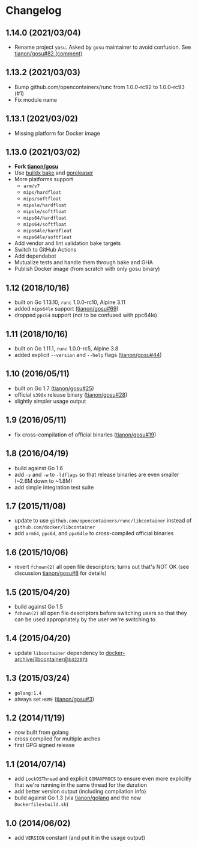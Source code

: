 # Changelog

## 1.14.0 (2021/03/04)

* Rename project `yasu`. Asked by `gosu` maintainer to avoid confusion. See [tianon/gosu#82 (comment)](https://github.com/tianon/gosu/pull/82#issuecomment-790874961)

## 1.13.2 (2021/03/03)

* Bump github.com/opencontainers/runc from 1.0.0-rc92 to 1.0.0-rc93 (#1)
* Fix module name

## 1.13.1 (2021/03/02)

* Missing platform for Docker image

## 1.13.0 (2021/03/02)

* **Fork [tianon/gosu](https://github.com/tianon/gosu/issues/69)**
* Use [buildx bake](https://github.com/docker/buildx) and [goreleaser](https://goreleaser.com/)
* More platforms support
  * `arm/v7`
  * `mips/hardfloat`
  * `mips/softfloat`
  * `mipsle/hardfloat`
  * `mipsle/softfloat`
  * `mips64/hardfloat`
  * `mips64/softfloat`
  * `mips64le/hardfloat`
  * `mips64le/softfloat`
* Add vendor and lint validation bake targets
* Switch to GitHub Actions
* Add dependabot
* Mutualize tests and handle them through bake and GHA
* Publish Docker image (from scratch with only gosu binary)

## 1.12 (2018/10/16)

* built on Go 1.13.10, `runc` 1.0.0-rc10, Alpine 3.11
* added `mips64le` support ([tianon/gosu#69](https://github.com/tianon/gosu/issues/69))
* dropped `ppc64` support (not to be confused with ppc64le)

## 1.11 (2018/10/16)

* built on Go 1.11.1, `runc` 1.0.0-rc5, Alpine 3.8
* added explicit `--version` and `--help` flags ([tianon/gosu#44](https://github.com/tianon/gosu/issues/44))

## 1.10 (2016/05/11)

* built on Go 1.7 ([tianon/gosu#25](https://github.com/tianon/gosu/issues/25))
* official `s390x` release binary ([tianon/gosu#28](https://github.com/tianon/gosu/issues/28))
* slightly simpler usage output

## 1.9 (2016/05/11)

* fix cross-compilation of official binaries ([tianon/gosu#19](https://github.com/tianon/gosu/issues/19))

## 1.8 (2016/04/19)

* build against Go 1.6
* add `-s` and `-w` to `-ldflags` so that release binaries are even smaller (~2.6M down to ~1.8M)
* add simple integration test suite

## 1.7 (2015/11/08)

* update to use `github.com/opencontainers/runc/libcontainer` instead of `github.com/docker/libcontainer`
* add `arm64`, `ppc64`, and `ppc64le` to cross-compiled official binaries

## 1.6 (2015/10/06)

* revert `fchown(2)` all open file descriptors; turns out that's NOT OK (see discussion [tianon/gosu#8](https://github.com/tianon/gosu/issues/8) for details)

## 1.5 (2015/04/20)

* build against Go 1.5
* `fchown(2)` all open file descriptors before switching users so that they can be used appropriately by the user we're switching to

## 1.4 (2015/04/20)

* update `libcontainer` dependency to [docker-archive/libcontainer@`b322073`](https://github.com/docker-archive/libcontainer/commit/b322073f27b0e9e60b2ab07eff7f4e96a24cb3f9)

## 1.3 (2015/03/24)

* `golang:1.4`
* always set `HOME` ([tianon/gosu#3](https://github.com/tianon/gosu/issues/3))

## 1.2 (2014/11/19)

* now built from golang
* cross compiled for multiple arches
* first GPG signed release

## 1.1 (2014/07/14)

* add `LockOSThread` and explicit `GOMAXPROCS` to ensure even more explicitly that we're running in the same thread for the duration
* add better version output (including compilation info)
* build against Go 1.3 (via [tianon/golang](https://registry.hub.docker.com/u/tianon/golang/) and the new `Dockerfile`+`build.sh`)

## 1.0 (2014/06/02)

* add `VERSION` constant (and put it in the usage output)
